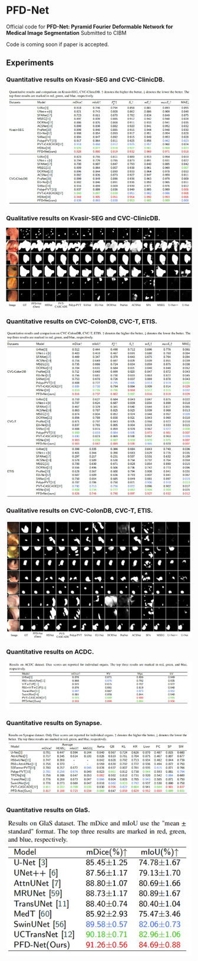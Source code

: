 # PFD-Net
Official code for **PFD-Net: Pyramid Fourier Deformable Network for Medical Image Segmentation** Submitted to CIBM

Code is coming soon if paper is accepted.

## Experiments
### Quantitative results on Kvasir-SEG and CVC-ClinicDB.
![img](https://github.com/ChaorongYang/PFD-Net/blob/main/Results/Fig1.png)
### Qualitative results on Kvasir-SEG and CVC-ClinicDB.
![results](https://github.com/ChaorongYang/PFD-Net/blob/main/Results/Fig6.png)
### Quantitative results on CVC-ColonDB, CVC-T, ETIS.
![img](https://github.com/ChaorongYang/PFD-Net/blob/main/Results/Fig2.png)
### Qualitative results on CVC-ColonDB, CVC-T, ETIS.
![results](https://github.com/ChaorongYang/PFD-Net/blob/main/Results/Fig7.png)
### Quantitative results on ACDC.
![img](https://github.com/ChaorongYang/PFD-Net/blob/main/Results/Fig3.png)
### Quantitative results on Synapse.
![img](https://github.com/ChaorongYang/PFD-Net/blob/main/Results/Fig4.png)
### Quantitative results on GlaS.
![img](https://github.com/ChaorongYang/PFD-Net/blob/main/Results/Fig5.png)
